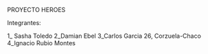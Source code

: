 PROYECTO HEROES

Integrantes:

1_ Sasha Toledo
2_Damian Ebel
3_Carlos Garcia 26, Corzuela-Chaco
4_Ignacio Rubio Montes